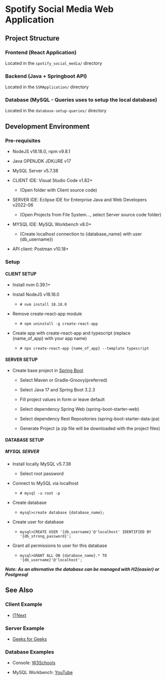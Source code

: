 # Spotify Social Media Web Application

## Project Structure

### Frontend (React Application)

Located in the ```spotify_social_media/``` directory

### Backend (Java + Springboot API)

Located in the ```SSMApplication/``` directory

### Database (MySQL - Queries uses to setup the local database)

Located in the ```database-setup-queries/``` directory

## Development Environment

### Pre-requisites

- NodeJS v18.18.0, npm v9.8.1

- Java OPENJDK JDK/JRE v17

- MySQL Server v5.7.38

- CLIENT IDE: Visual Studio Code v1.82+

  - (Open folder with Client source code)

- SERVER IDE: Eclipse IDE for Enterprise Java and Web Developers v2022-06

  - (Open Projects from File System..., select Server source code folder)

- MYSQL IDE:  MySQL Workbench v8.0+

  - (Create localhost connection to {database_name} with user {db_username})

- API client: Postman v10.18+

### Setup

#### CLIENT SETUP

- Install nvm 0.39.1+

- Install NodeJS v18.18.0

  - ```# nvm install 18.18.0```
  
- Remove create-react-app module

  - ```# npm uninstall -g create-react-app```

- Create app with create-react-app and typescript (replace {name_of_app} with your app name)

  - ```# npx create-react-app {name_of_app} --template typescript```

#### SERVER SETUP

- Create base project in [Spring Boot](http://start.spring.io)

  - Select Maven or Gradle-Groovy(preferred)

  - Select Java 17 and Spring Boot 3.2.3

  - Fill project values in form or leave default

  - Select dependency Spring Web (spring-boot-starter-web)

  - Select dependency Rest Repositories (spring-boot-starter-data-jpa)

  - Generate Project (a zip file will be downloaded with the project files)

#### DATABASE SETUP

##### MYSQL SERVER

- Install locally MySQL v5.7.38

  - Select root password

- Connect to MySQL via localhost

  - ```# mysql -u root -p```

- Create database

  - ```mysql>create database {database_name};```

- Create user for database

  - ```mysql>CREATE USER '{db_username}'@'localhost' IDENTIFIED BY '{db_strong_password}';```

- Grant all permissions to user for this database

  - ```mysql>GRANT ALL ON {database_name}.* TO '{db_username}'@'localhost';```

***Note: As an alternative the database can be managed with H2(easier) or Postgresql***

## See Also

### Client Example

- [ITNext](https://itnext.io/build-a-react-redux-with-typescript-using-redux-toolkit-package-d17337aa6e39)

### Server Example

- [Geeks for Geeks](https://www.geeksforgeeks.org/spring-boot-spring-data-jpa/)

### Database Examples

- Console: [W3Schools](https://www.w3schools.com/python/python_mysql_create_db.asp)

- MySQL Workbench: [YouTube](https://www.youtube.com/watch?v=ImqxBiv5yIY)
